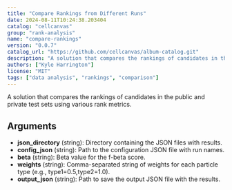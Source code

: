 ```yaml
---
title: "Compare Rankings from Different Runs"
date: 2024-08-11T10:24:38.203404
catalog: "cellcanvas"
group: "rank-analysis"
name: "compare-rankings"
version: "0.0.7"
catalog_url: "https://github.com/cellcanvas/album-catalog.git"
description: "A solution that compares the rankings of candidates in the public and private test sets using various rank metrics."
authors: ["Kyle Harrington"]
license: "MIT"
tags: ["data analysis", "rankings", "comparison"]
---
```


A solution that compares the rankings of candidates in the public and private test sets using various rank metrics.

## Arguments

- **json_directory** (string): Directory containing the JSON files with results.
- **config_json** (string): Path to the configuration JSON file with run names.
- **beta** (string): Beta value for the f-beta score.
- **weights** (string): Comma-separated string of weights for each particle type (e.g., type1=0.5,type2=1.0).
- **output_json** (string): Path to save the output JSON file with the results.

